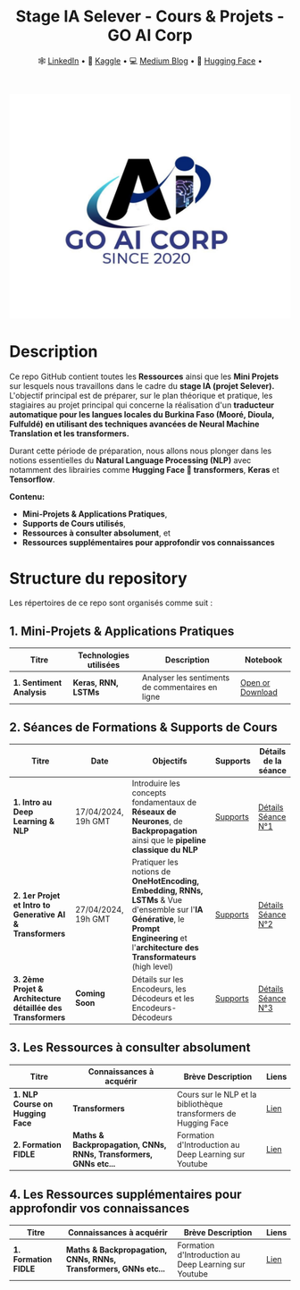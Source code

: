 <div align="center">
  <h1> Stage IA Selever - Cours & Projets - GO AI Corp</h1>
  <p align="center">
    🕸 <a href="https://www.linkedin.com/in/anyantudre">LinkedIn</a> • 
    📙 <a href="https://www.kaggle.com/waalbannyantudre">Kaggle</a> • 
    💻 <a href="https://anyantudre.medium.com/">Medium Blog</a> • 
    🤗 <a href="https://huggingface.co/anyantudre">Hugging Face</a> • 
  </p>
</div>
<br/>

<a href=""> <img src="img/goaicorp-logo.jpg" alt="Open In "></a>

# Description

Ce repo GitHub contient toutes les **Ressources** ainsi que les **Mini Projets** sur lesquels nous travaillons dans le cadre du **stage IA (projet Selever).**
L'objectif principal est de préparer, sur le plan théorique et pratique, les stagiaires au projet principal qui concerne la réalisation d'un **traducteur automatique pour les langues locales du Burkina Faso (Mooré, Dioula, Fulfuldé) en utilisant des techniques avancées de Neural Machine Translation et les transformers.**

Durant cette période de préparation, nous allons nous plonger dans les notions essentielles du **Natural Language Processing (NLP)** avec notamment des librairies comme **Hugging Face 🤗 transformers**, **Keras** et **Tensorflow**. 

**Contenu:**
-  **Mini-Projets & Applications Pratiques**, 
-  **Supports de Cours utilisés**,
-  **Ressources à consulter absolument**, et
-  **Ressources supplémentaires pour approfondir vos connaissances**



# Structure du repository

Les répertoires de ce repo sont organisés comme suit :  

## 1. Mini-Projets & Applications Pratiques

| Titre | Technologies utilisées | Description  | Notebook |
|---------|--------------------|-------------------------------|----------------------------------------------------------|
| **1. Sentiment Analysis** |  **Keras, RNN, LSTMs** | Analyser les sentiments de commentaires en ligne | [Open or Download](https://github.com/ANYANTUDRE/Stage-IA-Selever-GO-AI-Corp/blob/main/Notebooks%20Mini%20Projets/01.%201er%20Mini%20Projet%20-%20Sentiment%20Analysis%20with%20Keras.ipynb) |



## 2. Séances de Formations & Supports de Cours

| Titre | Date | Objectifs | Supports | Détails de la séance |
|---------|---------|-------------------|--------------------------------|----------------------------| 
| **1. Intro au Deep Learning & NLP** | 17/04/2024, 19h GMT | Introduire les concepts fondamentaux de **Réseaux de Neurones**, de **Backpropagation** ainsi que le **pipeline classique du NLP** | [Supports](https://github.com/ANYANTUDRE/Stage-IA-Selever-GO-AI-Corp/tree/main/Supports%20de%20Cours%20-%20Formations/01.%20S%C3%A9ance%201)| [Détails Séance N°1](https://github.com/ANYANTUDRE/Stage-IA-Selever-GO-AI-Corp/blob/main/Supports%20de%20Cours%20-%20Formations/01.%20S%C3%A9ance%201/D%C3%A9tails%20de%20la%20s%C3%A9ance%201%20-%20Intro%20au%20NLP%20%26%20Rappels%20Deep%20Learning.md) |
| **2. 1er Projet et Intro to Generative AI & Transformers** | 27/04/2024, 19h GMT | Pratiquer les notions de **OneHotEncoding, Embedding, RNNs, LSTMs** & Vue d'ensemble sur l'**IA Générative**, le **Prompt Engineering** et l'**architecture des Transformateurs** (high level) | [Supports](https://github.com/ANYANTUDRE/Stage-IA-Selever-GO-AI-Corp/tree/main/Supports%20de%20Cours%20-%20Formations/02.%20S%C3%A9ance%202) | [Détails Séance N°2](https://github.com/ANYANTUDRE/Stage-IA-Selever-GO-AI-Corp/blob/main/Supports%20de%20Cours%20-%20Formations/02.%20S%C3%A9ance%202/D%C3%A9tails%20S%C3%A9ance%20N%C2%B02%20-%201er%20Projet%20et%20Intro%20to%20Generative%20AI%20%26%20Transformers.md) | 
| **3. 2ème Projet & Architecture détaillée des Transformers** | **Coming Soon** | Détails sur les Encodeurs, les Décodeurs et les Encodeurs-Décodeurs  | [Supports](https://github.com/ANYANTUDRE/Stage-IA-Selever-GO-AI-Corp/tree/main/Supports%20de%20Cours%20-%20Formations/03.%20S%C3%A9ance%203) | [Détails Séance N°3](https://github.com/ANYANTUDRE/Stage-IA-Selever-GO-AI-Corp/blob/main/Supports%20de%20Cours%20-%20Formations/03.%20S%C3%A9ance%203/D%C3%A9tails%20S%C3%A9ance%20N%C2%B03%20-%202%C3%A8me%20Projet%20%26%20Architecture%20d%C3%A9taill%C3%A9e%20des%20Transformers.md) |



## 3. Les Ressources à consulter absolument

| Titre | Connaissances à acquérir | Brève Description  | Liens |
|---------|--------------------|-------------------------------|----------------------------------------------------------|
| **1. NLP Course on Hugging Face** |  **Transformers** | Cours sur le NLP et la bibliothèque transformers de Hugging Face| [Lien](https://github.com/ANYANTUDRE/NLP-Course-Hugging-Face) |
| **2. Formation FIDLE** | **Maths & Backpropagation, CNNs, RNNs, Transformers, GNNs etc...**  | Formation d'Introduction au Deep Learning sur Youtube | [Lien](https://www.youtube.com/playlist?list=PLlI0-qAzf2SZQ_ZRAh4u4zbb-MQHOW7IZ) |



## 4.  Les Ressources supplémentaires pour approfondir vos connaissances

| Titre | Connaissances à acquérir | Brève Description  | Liens |
|---------|--------------------|-------------------------------|------------------------|
| **1. Formation FIDLE** | **Maths & Backpropagation, CNNs, RNNs, Transformers, GNNs etc...**  | Formation d'Introduction au Deep Learning sur Youtube | [Lien](https://www.youtube.com/playlist?list=PLlI0-qAzf2SZQ_ZRAh4u4zbb-MQHOW7IZ) |
